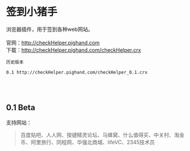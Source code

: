 # 签到小猪手
浏览器插件，用于签到各种web网站。<br/><br/>
官网：http://checkHelper.pighand.com<br/>
下载：http://checkHelper.pighand.com/checkHelper.crx<br/>
```
历史版本

0.1 http://checkHelper.pighand.com/checkHelper_0.1.crx
```


<br/><br/>
## 0.1 Beta
支持网站：
> 百度贴吧、人人网、按键精灵论坛、马蜂窝、什么值得买、中关村、淘金币、阿里旅行、同程网、华强北商城、lifeVC、2345技术员
